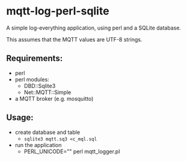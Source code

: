# mqtt-log-perl-sqlite

A simple log-everything application, using perl and a SQLite database.

This assumes that the MQTT values are UTF-8 strings.

## Requirements:

- perl
- perl modules:
  - DBD::Sqlite3
  - Net::MQTT::Simple 
- a MQTT broker (e.g. mosquitto)

## Usage:

- create database and table
  - `sqlite3 mqtt.sq3 <c_mql.sql`
- run the application
  - PERL_UNICODE="" perl mqtt_logger.pl
